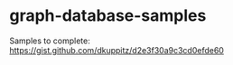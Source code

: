 # graph-database-samples

Samples to complete:
https://gist.github.com/dkuppitz/d2e3f30a9c3cd0efde60
